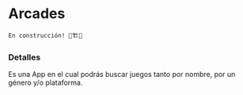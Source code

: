 # Arcades

```
En construcción! 🚧🏗👷
```
### Detalles
Es una App en el cual podrás buscar juegos tanto por nombre, por un género y/o plataforma.
